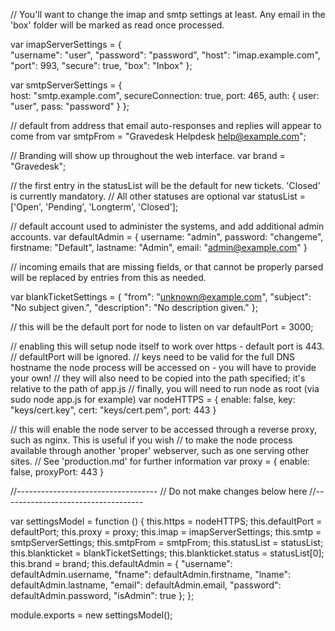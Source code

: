 // You'll want to change the imap and smtp settings at least. Any email in the 'box' folder will be marked as read once processed.

var imapServerSettings = {		
	"username": "user",
	"password": "password",
	"host": "imap.example.com",
	"port": 993,
	"secure": true,
	"box": "Inbox"
	};

var smtpServerSettings = {	
  host: "smtp.example.com", 
  secureConnection: true, 
  port: 465, 
  auth: {
      user: "user",
      pass: "password"
  }
};

// default from address that email auto-responses and replies will appear to come from
var smtpFrom = "Gravedesk Helpdesk <help@example.com>";

// Branding will show up throughout the web interface.
var brand = "Gravedesk";


// the first entry in the statusList will be the default for new tickets. 'Closed' is currently mandatory.
// All other statuses are optional
var statusList = ['Open', 'Pending', 'Longterm', 'Closed'];

// default account used to administer the systems, and add additional admin accounts.
var defaultAdmin = {
	username: "admin",
	password: "changeme",
	firstname: "Default",
	lastname: "Admin",
	email: "admin@example.com"
}

// incoming emails that are missing fields, or that cannot be properly parsed will be replaced by entries from this as needed.

var blankTicketSettings = {
	"from": "unknown@example.com",
	"subject": "No subject given.",
	"description": "No description given."
};

// this will be the default port for node to listen on
var defaultPort = 3000;

// enabling this will setup node itself to work over https - default port is 443.
// defaultPort will be ignored.
// keys need to be valid for the full DNS hostname the node process will be accessed on - you will have to provide your own!
// they will also need to be copied into the path specified; it's relative to the path of app.js
// finally, you will need to run node as root (via sudo node app.js for example)
var nodeHTTPS = {
	enable: false,
	key: "keys/cert.key",
	cert: "keys/cert.pem",
	port: 443
}

// this will enable the node server to be accessed through a reverse proxy, such as nginx. This is useful if you wish
// to make the node process available through another 'proper' webserver, such as one serving other sites.
// See 'production.md' for further information
var proxy = {
	enable: false,
	proxyPort: 443
}






//-----------------------------------
// Do not make changes below here
//-----------------------------------


var settingsModel = function () {
	this.https = nodeHTTPS;
	this.defaultPort = defaultPort;
	this.proxy = proxy;
	this.imap = imapServerSettings;
	this.smtp = smtpServerSettings;
	this.smtpFrom = smtpFrom;
	this.statusList = statusList;
	this.blankticket = blankTicketSettings;
	this.blankticket.status = statusList[0];
	this.brand = brand;
	this.defaultAdmin = {
		"username": defaultAdmin.username,
		"fname": defaultAdmin.firstname,
		"lname": defaultAdmin.lastname,
		"email": defaultAdmin.email,
		"password": defaultAdmin.password,
		"isAdmin": true
	};
};
    
module.exports = new settingsModel();